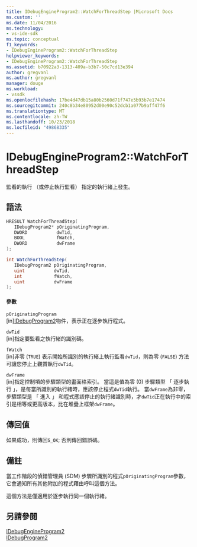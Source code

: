 ```yaml
---
title: IDebugEngineProgram2::WatchForThreadStep |Microsoft Docs
ms.custom: ''
ms.date: 11/04/2016
ms.technology:
- vs-ide-sdk
ms.topic: conceptual
f1_keywords:
- IDebugEngineProgram2::WatchForThreadStep
helpviewer_keywords:
- IDebugEngineProgram2::WatchForThreadStep
ms.assetid: b70922a3-1313-409a-b3b7-50c7cd13e394
author: gregvanl
ms.author: gregvanl
manager: douge
ms.workload:
- vssdk
ms.openlocfilehash: 17be4d47db15a80b2560d71f747e5b93b7e17474
ms.sourcegitcommit: 240c8b34e80952d00e90c52dcb1a077b9aff47f6
ms.translationtype: MT
ms.contentlocale: zh-TW
ms.lasthandoff: 10/23/2018
ms.locfileid: "49868335"
---
```

# <a name="idebugengineprogram2watchforthreadstep"></a>IDebugEngineProgram2::WatchForThreadStep
監看的執行 （或停止執行監看） 指定的執行緒上發生。  
  
## <a name="syntax"></a>語法  
  
```cpp  
HRESULT WatchForThreadStep(   
   IDebugProgram2* pOriginatingProgram,  
   DWORD           dwTid,  
   BOOL            fWatch,  
   DWORD           dwFrame  
);  
```  
  
```csharp  
int WatchForThreadStep(   
   IDebugProgram2 pOriginatingProgram,  
   uint           dwTid,  
   int            fWatch,  
   uint           dwFrame  
);  
```  
  
#### <a name="parameters"></a>參數  
 `pOriginatingProgram`  
 [in][IDebugProgram2](../../../extensibility/debugger/reference/idebugprogram2.md)物件，表示正在逐步執行程式。  
  
 `dwTid`  
 [in]指定要監看之執行緒的識別碼。  
  
 `fWatch`  
 [in]非零 (`TRUE`) 表示開始所識別的執行緒上執行監看`dwTid`，則為零 (`FALSE`) 方法可讓您停止上觀賞執行`dwTid`。  
  
 `dwFrame`  
 [in]指定控制項的步驟類型的畫面格索引。 當這是值為零 (0) 步驟類型 「 逐步執行 」，是每當所識別的執行緒時，應該停止程式`dwTid`執行。 當`dwFrame`為非零，步驟類型是 「 進入 」 和程式應該停止的執行緒識別時，才`dwTid`正在執行中的索引是相等或更高版本，比在堆疊上框架`dwFrame`。  
  
## <a name="return-value"></a>傳回值  
 如果成功，則傳回`S_OK`; 否則傳回錯誤碼。  
  
## <a name="remarks"></a>備註  
 當工作階段的偵錯管理員 (SDM) 步驟所識別的程式`pOriginatingProgram`參數，它會通知所有其他附加的程式藉由呼叫這個方法。  
  
 這個方法是僅適用於逐步執行同一個執行緒。  
  
## <a name="see-also"></a>另請參閱  
 [IDebugEngineProgram2](../../../extensibility/debugger/reference/idebugengineprogram2.md)   
 [IDebugProgram2](../../../extensibility/debugger/reference/idebugprogram2.md)